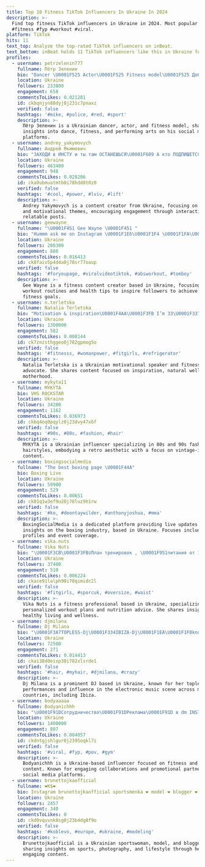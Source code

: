 ```yaml
---
title: Top 10 Fitness TikTok Influencers In Ukraine In 2024
description: >-
  Find top fitness TikTok influencers in Ukraine in 2024. Most popular hashtags:
  #fitness #fyp #workout #viral.
platform: TikTok
hits: 11
text_top: Analyze the top-rated TikTok influencers on inBeat.
text_bottom: inBeat holds 11 TikTok influencers like this in Ukraine for you to work with.
profiles:
  - username: petrzelenin777
    fullname: Пётр Зеленин
    bio: "Dancer \U0001F525 Actor\U0001F525 Fitness model\U0001F525 Добьём 1 \U0001F34B ❤️ Onlyfans.com/mikeford"
    location: Ukraine
    followers: 233800
    engagement: 658
    commentsToLikes: 0.021281
    id: ckbqnjyn88dyj0j231c7pnaxz
    verified: false
    hashtags: '#mike, #police, #red, #sport'
    description: >-
      Пётр Зеленин is a Ukrainian dancer, actor, and fitness model, sharing
      insights into dance, fitness, and performing arts on his social media
      platforms.
  - username: andrey_yakymovych
    fullname: Андрей Якимович
    bio: "ЗАХОДИ в ИНСТУ и ты там ОСТАНЕШЬСЯ\U0001F609 А кто ПОДПИШЕТСЯ всем ЛАЙКАЮ\U0001F525"
    location: Ukraine
    followers: 463400
    engagement: 948
    commentsToLikes: 0.028206
    id: cka0ubmuatmtb0i78hdd8t0z0
    verified: false
    hashtags: '#cool, #power, #lviv, #lift'
    description: >-
      Andrey Yakymovych is a content creator from Ukraine, focusing on lifestyle
      and motivational themes, encouraging engagement through interactive and
      relatable posts.
  - username: geewayne_
    fullname: "\U0001F451 Gee Wayne \U0001F451 "
    bio: "Hummm ask me on Instagram \U0001F1E6\U0001F1F4 \U0001F1FA\U0001F1E6 Youtube\U0001F446\U0001F3FD Get fit with me!"
    location: Ukraine
    followers: 208300
    engagement: 880
    commentsToLikes: 0.016413
    id: ck8faiv5p4d4a0j78sr77oaup
    verified: false
    hashtags: '#foryoupage, #viralvideotiktok, #absworkout, #tomboy'
    description: >-
      Gee Wayne is a fitness content creator based in Ukraine, focusing on
      workout routines and health tips to inspire followers to achieve their
      fitness goals.
  - username: n.terletska
    fullname: Natalia Terletska
    bio: "Motivation & inspiration\U0001F4AA\U0001F3FB I’m 33\U0001F337 100% natural\U0001F351 Mom of 2\U0001F471\U0001F3FB\U0001F466\U0001F3FB Ukr\U0001F1FA\U0001F1E6"
    location: Ukraine
    followers: 1300000
    engagement: 582
    commentsToLikes: 0.008144
    id: ck7znzsthggeo0j782gpmog5o
    verified: false
    hashtags: '#fitnesss, #womanpower, #fitgirls, #refrigerator'
    description: >-
      Natalia Terletska is a Ukrainian motivational speaker and fitness
      advocate. She shares content focused on inspiration, natural wellness, and
      motherhood.
  - username: mykyta11
    fullname: MYKYTA
    bio: VHS ROCKSTAR
    location: Ukraine
    followers: 34200
    engagement: 1162
    commentsToLikes: 0.036973
    id: ckbq4oq0pqylz0j23dvy47xbf
    verified: false
    hashtags: '#90s, #80s, #fashion, #hair'
    description: >-
      MYKYTA is a Ukrainian influencer specializing in 80s and 90s fashion and
      hairstyles, embodying a retro aesthetic with a focus on vintage-inspired
      content.
  - username: boxingsocialmedia
    fullname: "The best boxing page \U0001F44A"
    bio: Boxing Live
    location: Ukraine
    followers: 59900
    engagement: 529
    commentsToLikes: 0.00651
    id: ck81q1w3ef9u20j78luz9h1rw
    verified: false
    hashtags: '#ko, #deontaywilder, #anthonyjoshua, #mma'
    description: >-
      BoxingSocialMedia is a dedicated platform providing live updates and
      insights on the boxing industry, based in Ukraine. Focuses include fighter
      profiles and event coverage.
  - username: vika.nuts
    fullname: Vika Nuts
    bio: "\U0001F3CB\U0001F3FB‍♀️План тренировок , \U0001F951питания от 19 usd БОЛЬШЕ ИНФЫ ➡️ в Instagram ⬅️"
    location: Ukraine
    followers: 37400
    engagement: 510
    commentsToLikes: 0.006224
    id: ckace91lalph90i78qimidc2l
    verified: false
    hashtags: '#fitgirls, #sporcuk, #oversize, #waist'
    description: >-
      Vika Nuts is a fitness professional based in Ukraine, specializing in
      personalized workout plans and nutrition advice. She shares insights on
      healthy living and wellness.
  - username: djmilana
    fullname: Dj Milana
    bio: "\U0001F3A7TOPLESS-Dj\U0001F334IBIZA-Dj\U0001F1EA\U0001F1F8known in 35 countries \U0001F60CInsta: @tdjmilana"
    location: Ukraine
    followers: 72500
    engagement: 271
    commentsToLikes: 0.014413
    id: ckai38d0eixp30i782xlsrde1
    verified: false
    hashtags: '#hair, #myhair, #djmilana, #crazy'
    description: >-
      Dj Milana is a prominent DJ based in Ukraine, known for her topless
      performances and influence in the electronic music scene across multiple
      countries, including Ibiza.
  - username: bodyaaaaa
    fullname: Bodyanichhh
    bio: "\U0001F91DСотрудничество\U0001F91DРеклама\U0001F91D в dm INST \U0001F494ПОДПИСЫВАЙСЯ НА МОЙ INSTAGRAM\U0001F494"
    location: Ukraine
    followers: 1400000
    engagement: 807
    commentsToLikes: 0.004057
    id: ckdntgjshlgur0j2395oqkl7i
    verified: false
    hashtags: '#viral, #fyp, #pov, #gym'
    description: >-
      Bodyanichhh is a Ukraine-based influencer focused on fitness and lifestyle
      content. Known for engaging collaborations and promotional partnerships on
      social media platforms.
  - username: brunettojkaofficial
    fullname: ❤K$❤
    bio: Instagram brunettojkaofficial sportsmenka ❤ model ❤ blogger ❤ photograph ❤
    location: Ukraine
    followers: 2457
    engagement: 340
    commentsToLikes: 0
    id: ckd0vquvnk8sg0j23b4dg8f9o
    verified: false
    hashtags: '#koblevo, #europe, #ukraine, #modeling'
    description: >-
      Brunettojkaofficial is a Ukrainian sportswoman, model, and blogger,
      sharing insights on sports, photography, and lifestyle through her
      engaging content.
---
```


